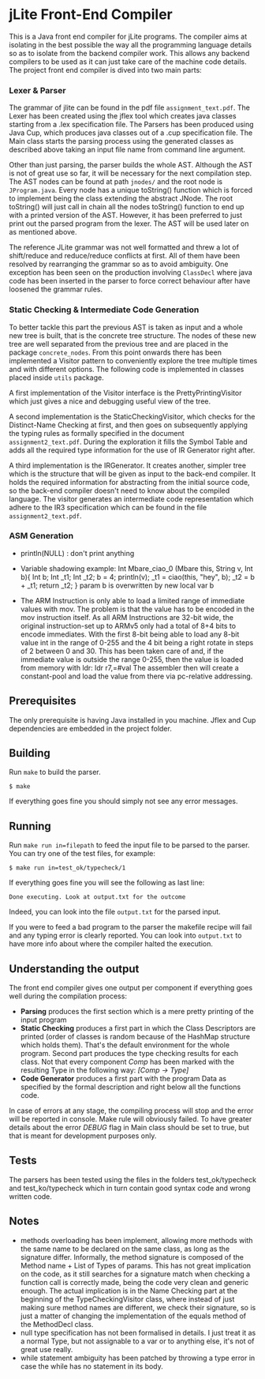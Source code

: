 # jLite Front-End Compiler 


This is a Java front end compiler for jLite programs.
The compiler aims at isolating in the best possible the way all the programming language details so as to isolate from the backend compiler work. This allows any backend compilers to be used as it can just take care of the machine code details.
The project front end compiler is dived into two main parts:

### Lexer & Parser
The grammar of jlite can be found in the pdf file `assignment_text.pdf`.
The Lexer has been created using the jflex tool which creates java classes starting from a .lex specification file. The Parsers has been produced using Java Cup, which produces java classes out of a .cup specification file. The Main class starts the parsing process using the generated classes as described above taking an input file name from command line argument.  

Other than just parsing, the parser builds the whole AST. Although the AST is not of great use so far, it will be necessary for the next compilation step. The AST nodes can be found at path `jnodes/` and the root node is `JProgram.java`. Every node has a unique toString() function which is forced to implement being the class extending the abstract JNode. The root toString() will just call in chain all the nodes toString() function to end up with a printed version of the AST. However, it has been preferred to just print out the parsed program from the lexer. The AST will be used later on as mentioned above.

The reference JLite grammar was not well formatted and threw a lot of shift/reduce and reduce/reduce conflicts at first. All of them have been resolved by rearranging the grammar so as to avoid ambiguity. One exception has been seen on the production involving `ClassDecl` where java code has been inserted in the parser to force correct behaviour after have loosened the grammar rules.

### Static Checking & Intermediate Code Generation
To better tackle this part the previous AST is taken as input and a whole new tree is built, that is the concrete tree structure. The nodes of these new tree are well separated from the previous tree and are placed in the package `concrete_nodes`. From this point onwards there has been implemented a Visitor pattern to conveniently explore the tree multiple times and with different options. The following code is implemented in classes placed inside `utils` package.

A first implementation of the Visitor interface is the PrettyPrintingVisitor which just gives a nice and debugging useful view of the tree.

A second implementation is the StaticCheckingVisitor, which checks for the Distinct-Name Checking at first, and then goes on subsequently applying the typing rules as formally specified in the document `assignment2_text.pdf`. During the exploration it fills the Symbol Table and adds all the required type information for the use of IR Generator right after. 

A third implementation is the IRGenerator. It creates another, simpler tree which is the structure that will be given as input to the back-end compiler. It holds the required information for abstracting from the initial source code, so the back-end compiler doesn't need to know about the compiled language. The visitor generates an intermediate code representation which adhere to the IR3 specification which can be found in the file `assignment2_text.pdf`.

### ASM Generation
- println(NULL) : don't print anything
- Variable shadowing example:
Int Mbare_ciao_0 (Mbare this, String v, Int b){
    Int b;
    Int _t1;
    Int _t2;
    b = 4;
    println(v);
    _t1 = ciao(this, "hey", b);
    _t2 = b + _t1;
    return _t2;
}
param b is overwritten by new local var b

- The ARM Instruction is only able to load a limited range of immediate values with mov. The problem is that the value has to be encoded in the mov instruction itself. As all ARM Instructions are 32-bit wide, the original instruction-set up to ARMv5 only had a total of 8+4 bits to encode immediates. With the first 8-bit being able to load any 8-bit value int in the range of 0-255 and the 4 bit being a right rotate in steps of 2 between 0 and 30.
This has been taken care of and, if the immediate value is outside the range 0-255, then the value is loaded from memory with ldr: ldr r7,=#val The assembler then will create a constant-pool and load the value from there via pc-relative addressing.



## Prerequisites

The only prerequisite is having Java installed in you machine.
Jflex and Cup dependencies are embedded in the project folder.

## Building

Run `make` to build the parser.

    $ make

If everything goes fine you should simply not see any error messages.

## Running

Run `make run in=filepath` to feed the input file to be parsed to the parser. You can try one of the test files, for example:

    $ make run in=test_ok/typecheck/1

If everything goes fine you will see the following as last line:

    Done executing. Look at output.txt for the outcome

Indeed, you can look into the file `output.txt` for the parsed input.

If you were to feed a bad program to the parser the makefile recipe will fail and any typing error is clearly reported. You can look into `output.txt` to have more info about where the compiler halted the execution.

## Understanding the output

The front end compiler gives one output per component if everything goes well during the compilation process:
- <b>Parsing</b> produces the first section which is a mere pretty printing of the input program
- <b>Static Checking</b> produces a first part in which the Class Descriptors are printed (order of classes is random because of the HashMap structure which holds them). That's the default environment for the whole program. Second part produces the type checking results for each class. Not that every component _Comp_ has been marked with the resulting Type in the following way: 
_[Comp -> Type]_
- <b>Code Generator</b> produces a first part with the program Data as specified by the formal description and right below all the functions code.

In case of errors at any stage, the compiling process will stop and the error will be reported in console. Make rule will obviously failed.
To have greater details about the error _DEBUG_ flag in Main class should be set to true, but that is meant for development purposes only.

## Tests

The parsers has been tested using the files in the folders test_ok/typecheck and test_ko/typecheck which in turn contain good syntax code and wrong written code.

## Notes

- methods overloading has been implement, allowing more methods with the same name to be declared on the same class, as long as the signature differ. Informally, the method signature is composed of the Method name + List of Types of params. This has not great implication on the code, as it still searches for a signature match when checking a function call is correctly made, being the code very clean and generic enough. The actual implication is in the Name Checking part at the beginning of the TypeCheckingVisitor class, where instead of just making sure method names are different, we check their signature, so is just a matter of changing the implementation of the equals method of the MethodDecl class.
- null type specification has not been formalised in details. I just treat it as a normal Type, but not assignable to a var or to anything else, it's not of great use really.
- while statement ambiguity has been patched by throwing a type error in case the while has no statement in its body.